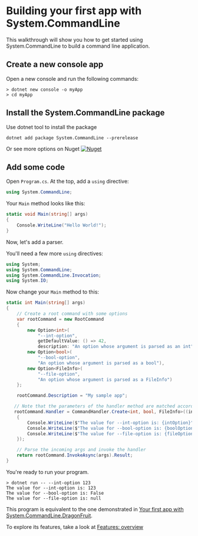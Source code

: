 # Building your first app with System.CommandLine

This walkthrough will show you how to get started using System.CommandLine to build a command line application.

## Create a new console app

Open a new console and run the following commands:

```console
> dotnet new console -o myApp
> cd myApp
```

## Install the System.CommandLine package

Use dotnet tool to install the package

```
dotnet add package System.CommandLine --prerelease
```

Or see more options on Nuget
[![Nuget](https://img.shields.io/nuget/v/System.CommandLine.svg)](https://nuget.org/packages/System.CommandLine)

## Add some code

Open `Program.cs`. At the top, add a `using` directive:

```csharp
using System.CommandLine;
```

Your `Main` method looks like this:

```csharp
static void Main(string[] args)
{
    Console.WriteLine("Hello World!");
}
```

Now, let's add a parser.

You'll need a few more `using` directives:

```csharp
using System;
using System.CommandLine;
using System.CommandLine.Invocation;
using System.IO;
```

Now change your `Main` method to this:

```csharp
static int Main(string[] args)
{
    // Create a root command with some options
    var rootCommand = new RootCommand
    {
        new Option<int>(
            "--int-option",
            getDefaultValue: () => 42,
            description: "An option whose argument is parsed as an int"),
        new Option<bool>(
            "--bool-option",
            "An option whose argument is parsed as a bool"),
        new Option<FileInfo>(
            "--file-option",
            "An option whose argument is parsed as a FileInfo")
    };

    rootCommand.Description = "My sample app";

   // Note that the parameters of the handler method are matched according to the names of the options
   rootCommand.Handler = CommandHandler.Create<int, bool, FileInfo>((intOption, boolOption, fileOption) =>
    {
        Console.WriteLine($"The value for --int-option is: {intOption}");
        Console.WriteLine($"The value for --bool-option is: {boolOption}");
        Console.WriteLine($"The value for --file-option is: {fileOption?.FullName ?? "null"}");
    });

    // Parse the incoming args and invoke the handler
    return rootCommand.InvokeAsync(args).Result;
}
```

You're ready to run your program.

```console
> dotnet run -- --int-option 123
The value for --int-option is: 123
The value for --bool-option is: False
The value for --file-option is: null
```

This program is equivalent to the one demonstrated in [Your first app with System.CommandLine.DragonFruit](Your-first-app-with-System-CommandLine-DragonFruit.md).

To explore its features, take a look at [Features: overview](Features-overview.md)

